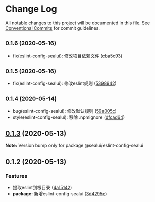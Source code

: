 # Change Log

All notable changes to this project will be documented in this file.
See [Conventional Commits](https://conventionalcommits.org) for commit guidelines.

## <small>0.1.6 (2020-05-16)</small>

* fix(eslint-config-sealui): 修改项目依赖文件 ([cba5c93](https://github.com/SealUI/seal-cli/commit/cba5c93))





## <small>0.1.5 (2020-05-16)</small>

* fix(eslint-config-sealui): 修改eslint规则 ([5398942](https://github.com/SealUI/seal-cli/commit/5398942))





## <small>0.1.4 (2020-05-14)</small>

* bug(eslint-config-sealui): 修改默认规则 ([59a005c](https://github.com/SealUI/seal-cli/commit/59a005c))
* style(eslint-config-sealui): 移除 .npmignore ([dfcad64](https://github.com/SealUI/seal-cli/commit/dfcad64))





## [0.1.3](https://github.com/SealUI/seal-cli/compare/@sealui/eslint-config-sealui@0.1.2...@sealui/eslint-config-sealui@0.1.3) (2020-05-13)

**Note:** Version bump only for package @sealui/eslint-config-sealui





## 0.1.2 (2020-05-13)


### Features

* 提取eslint到根目录 ([4a15142](https://github.com/SealUI/seal-cli/commit/4a15142323a4522cee132d197cd64e11ef899866))
* **package:** 新增eslint-config-sealui ([3d4295e](https://github.com/SealUI/seal-cli/commit/3d4295e7d7e3042670774253171716295071ac2b))
